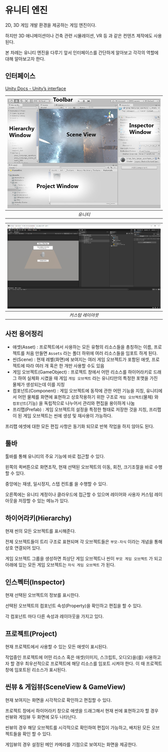 # 유니티 엔진

2D, 3D 게임 개발 환경을 제공하는 게임 엔진이다. 

하지만 3D 애니메이션이나 건축 관련 시뮬레이션, VR 등 과 같은 컨텐츠 제작에도 사용된다.

본 차례는 유니티 엔진을 다루기 앞서 인터페이스를 간단하게 알아보고 각각의 역할에 대해 알아보고자 한다.

## 인터페이스

[Unity Docs - Unity’s interface](https://docs.unity3d.com/kr/current/Manual/LearningtheInterface.html)

| ![](./Images/UnityEngine_1.jpg) |
|:--:|
| *유니티* |

| ![](./Images/UnityEngine_2.png) |
|:--:|
| *커스텀 레이아웃* |

## 사전 용어정리

* 애셋(Asset) : 프로젝트에서 사용하는 모든 유형의 리소스들을 총칭하는 이름, 프로젝트를 처음 만들면 `Assets` 라는 폴더 하위에 여러 리소스들을 임포트 하게 된다.
* 씬(Scene) : 현재 레벨(화면)에 보여지는 여러 게임 오브젝트가 포함된 애셋, 프로젝트에 따라 여러 개 혹은 한 개만 사용할 수도 있음
* 게임 오브젝트(GameObject) : 프로젝트 창에서 어떤 리소스를 하이어라키로 드래그 하여 실체화 시켰을 때 게임 `게임 오브젝트` 라는 유니티만의 특정한 포맷을 가진 물체가 생성되는데 이를 지칭
* 컴포넌트(Component) : 게임 오브젝트에 동작에 관한 어떤 기능을 지칭, 유니티에서 어떤 물체를 화면에 표현하고 상호작용하기 위한 구조로 `게임 오브젝트`(물체) 와 `컴포넌트`(기능) 을 독립적으로 나누어서 관리와 편집을 용이하게 나눔
* 프리팹(Prefab) : 게임 오브젝트의 설정을 특정한 형태로 저장한 것을 지칭, 프리팹이 된 게임 오브젝트는 씬에 생성 및 재사용이 가능하다.

프리팹 에셋에 대한 모든 편집 사항은 동기화 되므로 반복 작업을 하지 않아도 된다.

## 툴바

툴바를 통해 유니티의 주요 기능에 바로 접근할 수 있다. 

왼쪽의 퀵버튼으로 화면조작, 현재 선택된 오브젝트의 이동, 회전, 크기조절을 바로 수행할 수 있다.

중앙에는 재생, 일시정지, 스탭 컨트롤 을 수행할 수 있다.

오른쪽에는 유니티 계정이나 클라우드에 접근할 수 있으며 레이어와 사용자 커스텀 레이아웃을 저장할 수 있는 메뉴가 있다.

## 하이어라키(Hierarchy)

현재 씬의 모든 오브젝트를 표시해준다.

전체 오브젝트들이 트리 구조로 표현되며 각 오브젝트들은 `부모-자식` 이라는 개념을 통해 상호 연결되어 있다.

게임 오브젝트 그룹을 생성하면 최상단 게임 오브젝트나 씬이 `부모 게임 오브젝트` 가 되고 아래에 있는 모든 게임 오브젝트는 `자식 게임 오브젝트` 가 된다.

## 인스펙터(Inspector)

현재 선택된 오브젝트의 정보를 표시한다.

선택된 오브젝트의 컴포넌트 속성(Property)을 확인하고 편집을 할 수 있다. 

각 컴포넌트 마다 다른 속성과 레이아웃을 가지고 있다.

## 프로젝트(Project)

현재 프로젝트에서 사용할 수 있는 모든 애셋이 표시된다.

작업중인 프로젝트에 어떤 리소스 혹은 애셋(이미지, 스크립트, 오디오)을(를) 사용하고자 할 경우 최우선적으로 프로젝트에 해당 리소스를 임포트 시켜야 한다. 이 때 프로젝트 창에 임포트된 리소스가 표시된다.

## 씬뷰 & 게임뷰(SceneView & GameView)

현재 보여지는 화면을 시각적으로 확인하고 편집할 수 있다.

프로젝트 창에서 하이어라키 창으로 애셋을 드래그해서 현재 씬에 표현하고자 할 경우 씬뷰와 게임뷰 두 화면에 모두 나타난다.

씬뷰의 경우 해당 오브젝트를 시각적으로 확인하여 편집이 가능하고, 배치된 모든 오브젝트들을 확인 할 수 있다.

게임뷰의 경우 설정된 메인 카메라를 기점으로 보여지는 화면을 제공한다.